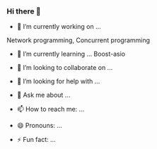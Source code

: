 ### Hi there 👋

<!--
**PioneerRedwood/PioneerRedwood** is a ✨ _special_ ✨ repository because its `README.md` (this file) appears on your GitHub profile.
-->
- 🔭 I’m currently working on ...

Network programming, Concurrent programming

- 🌱 I’m currently learning ...
Boost-asio

- 👯 I’m looking to collaborate on ...

- 🤔 I’m looking for help with ...

- 💬 Ask me about ...

- 📫 How to reach me: ...

- 😄 Pronouns: ...

- ⚡ Fun fact: ...
